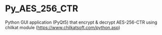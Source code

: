 # Py_AES_256_CTR
Python GUI application (PyQt5) that encrypt &amp; decrypt AES-256-CTR using chilkat module (https://www.chilkatsoft.com/python.asp)
